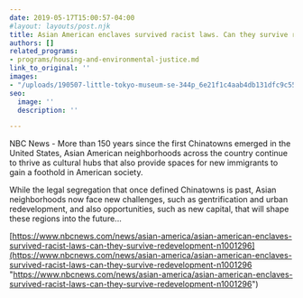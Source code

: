 ```yaml
---
date: 2019-05-17T15:00:57-04:00
#layout: layouts/post.njk
title: Asian American enclaves survived racist laws. Can they survive redevelopment?
authors: []
related_programs:
- programs/housing-and-environmental-justice.md
link_to_original: ''
images:
- "/uploads/190507-little-tokyo-museum-se-344p_6e21f1c4aab4db131dfc9c557ecc644b.fit-2000w.jpg"
seo:
  image: ''
  description: ''

---
```

NBC News - More than 150 years since the first Chinatowns emerged in the United States, Asian American neighborhoods across the country continue to thrive as cultural hubs that also provide spaces for new immigrants to gain a foothold in American society.

While the legal segregation that once defined Chinatowns is past, Asian neighborhoods now face new challenges, such as gentrification and urban redevelopment, and also opportunities, such as new capital, that will shape these regions into the future...  
  
[https://www.nbcnews.com/news/asian-america/asian-american-enclaves-survived-racist-laws-can-they-survive-redevelopment-n1001296](https://www.nbcnews.com/news/asian-america/asian-american-enclaves-survived-racist-laws-can-they-survive-redevelopment-n1001296 "https://www.nbcnews.com/news/asian-america/asian-american-enclaves-survived-racist-laws-can-they-survive-redevelopment-n1001296")